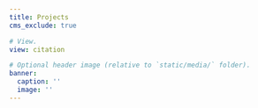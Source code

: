 ```yaml
---
title: Projects
cms_exclude: true

# View.
view: citation

# Optional header image (relative to `static/media/` folder).
banner:
  caption: ''
  image: ''
---
```

